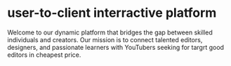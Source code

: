 # user-to-client interractive platform
Welcome to our dynamic platform that bridges the gap between skilled individuals and creators. Our mission is to connect talented editors, designers, and passionate learners with YouTubers seeking for targrt good editors in cheapest price.

